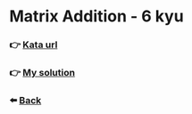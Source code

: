 # Matrix Addition - 6 kyu

### :point_right: [Kata url](https://www.codewars.com/kata/526233aefd4764272800036f)

### :point_right: [My solution](./index.js)

### :arrow_left: [Back](../README.md)
